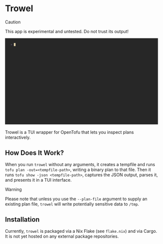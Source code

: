 # Trowel

> [!caution]
> This app is experimental and untested. Do not trust its output!

![animated demo of trowel](demo.gif)

Trowel is a TUI wrapper for OpenTofu that lets you inspect plans interactively.

## How Does It Work?

When you run `trowel` without any arguments, it creates a tempfile and runs `tofu plan -out=<tempfile-path>`, writing a binary plan to that file. Then it runs `tofu show -json <tempfile-path>`, captures the JSON output, parses it, and presents it in a TUI interface.

> [!warning]
> Please note that unless you use the `--plan-file` argument to supply an existing plan file, `trowel` will write potentially sensitive data to `/tmp`.

## Installation

Currently, `trowel` is packaged via a Nix Flake (see `flake.nix`) and via Cargo. It is not yet hosted on any external package repositories.

